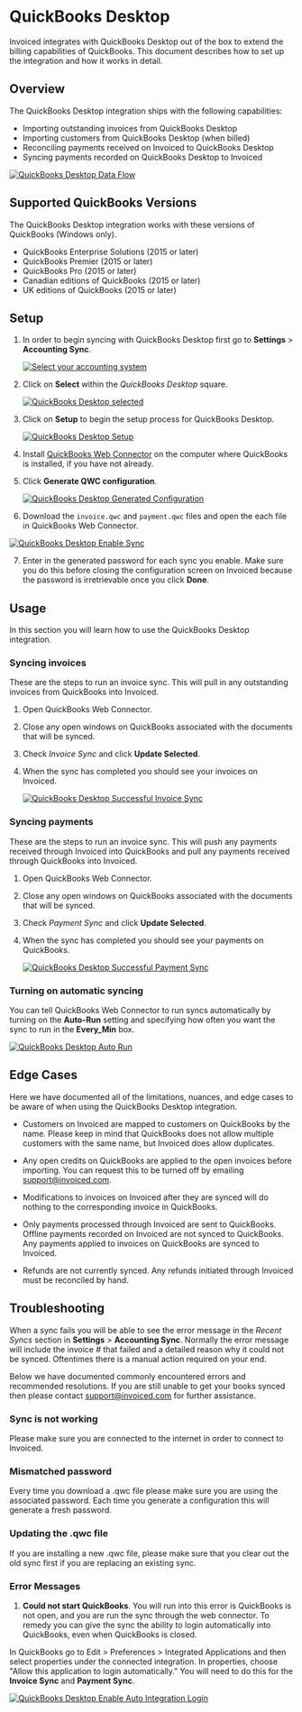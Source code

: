 # QuickBooks Desktop

Invoiced integrates with QuickBooks Desktop out of the box to extend the billing capabilities of QuickBooks. This document describes how to set up the integration and how it works in detail.

## Overview

The QuickBooks Desktop integration ships with the following capabilities:

- Importing outstanding invoices from QuickBooks Desktop
- Importing customers from QuickBooks Desktop (when billed)
- Reconciling payments received on Invoiced to QuickBooks Desktop
- Syncing payments recorded on QuickBooks Desktop to Invoiced

[![QuickBooks Desktop Data Flow](../img/qbd-object-mapping.png)](../img/qbd-object-mapping.png)

## Supported QuickBooks Versions

The QuickBooks Desktop integration works with these versions of QuickBooks (Windows only).

- QuickBooks Enterprise Solutions (2015 or later)
- QuickBooks Premier (2015 or later)
- QuickBooks Pro (2015 or later)
- Canadian editions of QuickBooks (2015 or later)
- UK editions of QuickBooks (2015 or later)

## Setup

1. In order to begin syncing with QuickBooks Desktop first go to **Settings** > **Accounting Sync**.

   [![Select your accounting system](../img/accounting-sync-select-system.png)](../img/accounting-sync-select-system.png)

2. Click on **Select** within the *QuickBooks Desktop* square.

   [![QuickBooks Desktop selected](../img/quickbooks-desktop-selected.png)](../img/quickbooks-desktop-selected.png)

3. Click on **Setup** to begin the setup process for QuickBooks Desktop.

   [![QuickBooks Desktop Setup](../img/generate-qwc-configuration.png)](../img/generate-qwc-configuration.png)

4. Install [QuickBooks Web Connector](https://marketplace.intuit.com/webconnector/) on the computer where QuickBooks is installed, if you have not already.

5. Click **Generate QWC configuration**.

   [![QuickBooks Desktop Generated Configuration](../img/generated-qwc-config.png)](../img/generated-qwc-config.png)

6. Download the `invoice.qwc` and `payment.qwc` files and open the each file in QuickBooks Web Connector.

  [![QuickBooks Desktop Enable Sync](../img/qb-desktop-enable-sync.png)](../img/qb-desktop-enable-sync.png)

7. Enter in the generated password for each sync you enable. Make sure you do this before closing the configuration screen on Invoiced because the password is irretrievable once you click **Done**.

## Usage

In this section you will learn how to use the QuickBooks Desktop integration.

### Syncing invoices

These are the steps to run an invoice sync. This will pull in any outstanding invoices from QuickBooks into Invoiced.

1. Open QuickBooks Web Connector.

2. Close any open windows on QuickBooks associated with the documents that will be synced.

3. Check *Invoice Sync* and click **Update Selected**.

4. When the sync has completed you should see your invoices on Invoiced.

   [![QuickBooks Desktop Successful Invoice Sync](../img/qb-desktop-successful-invoice-sync.png)](../img/qb-desktop-successful-invoice-sync.png)

### Syncing payments

These are the steps to run an invoice sync. This will push any payments received through Invoiced into QuickBooks and pull any payments received through QuickBooks into Invoiced.

1. Open QuickBooks Web Connector.

2. Close any open windows on QuickBooks associated with the documents that will be synced.

3. Check *Payment Sync* and click **Update Selected**.

4. When the sync has completed you should see your payments on QuickBooks.

   [![QuickBooks Desktop Successful Payment Sync](../img/qb-desktop-successful-payment-sync.png)](../img/qb-desktop-successful-payment-sync.png)

### Turning on automatic syncing

You can tell QuickBooks Web Connector to run syncs automatically by turning on the **Auto-Run** setting and specifying how often you want the sync to run in the **Every_Min** box.

   [![QuickBooks Desktop Auto Run](../img/qb-desktop-enable-auto-run.png)](../img/qb-desktop-enable-auto-run.png) 

## Edge Cases

Here we have documented all of the limitations, nuances, and edge cases to be aware of when using the QuickBooks Desktop integration.

- Customers on Invoiced are mapped to customers on QuickBooks by the name. Please keep in mind that QuickBooks does not allow multiple customers with the same name, but Invoiced does allow duplicates.

- Any open credits on QuickBooks are applied to the open invoices before importing.  You can request this to be turned off by emailing support@invoiced.com.

- Modifications to invoices on Invoiced after they are synced will do nothing to the corresponding invoice in QuickBooks.

- Only payments processed through Invoiced are sent to QuickBooks. Offline payments recorded on Invoiced are not synced to QuickBooks. Any payments applied to invoices on QuickBooks are synced to Invoiced.

- Refunds are not currently synced. Any refunds initiated through Invoiced must be reconciled by hand.

## Troubleshooting

When a sync fails you will be able to see the error message in the *Recent Syncs* section in **Settings** > **Accounting Sync**. Normally the error message will include the invoice # that failed and a detailed reason why it could not be synced. Oftentimes there is a manual action required on your end.

Below we have documented commonly encountered errors and recommended resolutions. If you are still unable to get your books synced then please contact [support@invoiced.com](mailto:support@invoiced.com) for further assistance.

### Sync is not working

Please make sure you are connected to the internet in order to connect to Invoiced.

### Mismatched password

Every time you download a .qwc file please make sure you are using the associated password. Each time you generate a configuration this will generate a fresh password.

### Updating the .qwc file

If you are installing a new .qwc file, please make sure that you clear out the old sync first if you are replacing an existing sync.

### Error Messages

1. **Could not start QuickBooks**.  You will run into this error is QuickBooks is not open, and you are run the sync through the web connector.  To remedy you can give the sync the ability to login automatically into QuickBooks, even when QuickBooks is closed.

In QuickBooks go to Edit > Preferences > Integrated Applications and then select properties under the connected integration.  In properties, choose "Allow this application to login automatically."  You will need to do this for the **Invoice Sync** and **Payment Sync**.

  [![QuickBooks Desktop Enable Auto Integration Login](../img/quickbooks-desktop-auto-login-integration.png)](../img/quickbooks-desktop-auto-login-integration.png)


